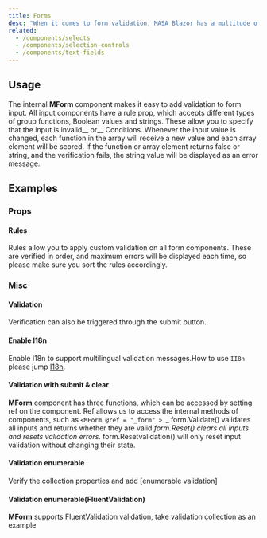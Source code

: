```yaml
---
title: Forms
desc: "When it comes to form validation, MASA Blazor has a multitude of integrations and baked in functionality."
related:
  - /components/selects
  - /components/selection-controls
  - /components/text-fields
---
```


## Usage

The internal **MForm** component makes it easy to add validation to form input. All input components have a rule prop, which accepts different types of group functions, Boolean values and strings. These allow you to specify that the input is invalid__ or__ Conditions. Whenever the input value is changed, each function in the array will receive a new value and each array element will be scored. If the function or array element returns false or string, and the verification fails, the string value will be displayed as an error message.

<forms-usage></forms-usage>

## Examples

### Props

#### Rules

Rules allow you to apply custom validation on all form components. These are verified in order, and  maximum  errors will be displayed each time, so please make sure you sort the rules accordingly.

<masa-example file="Examples.forms.Rules"></masa-example>

### Misc

#### Validation

Verification can also be triggered through the submit button.

<masa-example file="Examples.forms.Validation"></masa-example>

#### Enable I18n

Enable I18n to support multilingual validation messages.How to use `II8n` please jump [I18n](I18n/features/internationalization).

<masa-example file="Examples.forms.EnableI18n"></masa-example>

#### Validation with submit & clear

**MForm** component has three functions, which can be accessed by setting ref on the component. Ref allows us to access the internal methods of components, such as `<MForm @ref = "_form" > `_ form.Validate() validates all inputs and returns whether they are valid._form.Reset() clears all inputs and resets validation errors._ form.Resetvalidation() will only reset input validation without changing their state.

<masa-example file="Examples.forms.ValidationWithSubmitAndClear"></masa-example>

#### Validation enumerable

Verify the collection properties and add [enumerable validation]

<masa-example file="Examples.forms.ValidationEnumerable"></masa-example>

#### Validation enumerable(FluentValidation)

**MForm** supports FluentValidation validation, take validation collection as an example

<masa-example file="Examples.forms.ValidationEnumerableWithFluentValidation"></masa-example>